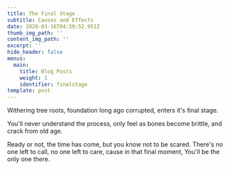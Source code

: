```yaml
---
title: The Final Stage
subtitle: Causes and Effects
date: 2020-03-16T04:59:52.951Z
thumb_img_path: ''
content_img_path: ''
excerpt: ''
hide_header: false
menus:
  main:
    title: Blog Posts
    weight: 1
    identifier: finalstage
template: post
---
```

Withering tree roots, foundation long ago corrupted, enters it's final stage.  

You'll never understand the process, only feel as bones become brittle, and crack from old age. 

Ready or not, the time has come, but you know not to be scared. There's no one left to call, no one left to care, cause in that final moment, 
You'll be the only one there.
